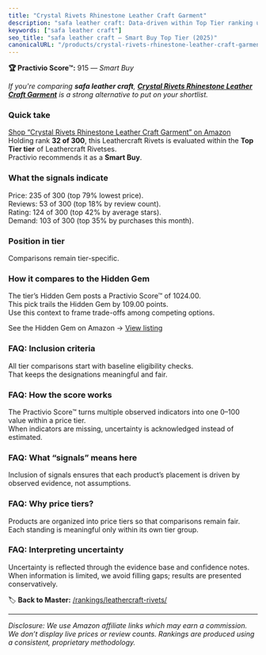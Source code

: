 ```yaml
---
title: "Crystal Rivets Rhinestone Leather Craft Garment"
description: "safa leather craft: Data-driven within Top Tier ranking using the Practivio Score™. Positioned by quality, value, demand, findability, momentum."
keywords: ["safa leather craft"]
seo_title: "safa leather craft — Smart Buy Top Tier (2025)"
canonicalURL: "/products/crystal-rivets-rhinestone-leather-craft-garment-B08393WMWB/"
---
```


**🏆 Practivio Score™:** 915 — _Smart Buy_


*If you're comparing **safa leather craft**, **[Crystal Rivets Rhinestone Leather Craft Garment](https://www.amazon.com/dp/B08393WMWB?tag=practivio-20)** is a strong alternative to put on your shortlist.*
### Quick take
[Shop “Crystal Rivets Rhinestone Leather Craft Garment” on Amazon](https://www.amazon.com/dp/B08393WMWB?tag=practivio-20)
Holding rank **32 of 300**, this Leathercraft Rivets is evaluated within the **Top Tier tier** of Leathercraft Rivetses.  
Practivio recommends it as a **Smart Buy**.

### What the signals indicate
Price: 235 of 300 (top 79% lowest price).  
Reviews: 53 of 300 (top 18% by review count).  
Rating: 124 of 300 (top 42% by average stars).  
Demand: 103 of 300 (top 35% by purchases this month).

### Position in tier
Comparisons remain tier-specific.

### How it compares to the Hidden Gem
The tier’s Hidden Gem posts a Practivio Score™ of 1024.00.  
This pick trails the Hidden Gem by 109.00 points.  
Use this context to frame trade-offs among competing options.  

See the Hidden Gem on Amazon → [View listing](https://www.amazon.com/dp/B09KRMD8RG?tag=practivio-20)

### FAQ: Inclusion criteria
All tier comparisons start with baseline eligibility checks.  
That keeps the designations meaningful and fair.

### FAQ: How the score works
The Practivio Score™ turns multiple observed indicators into one 0–100 value within a price tier.  
When indicators are missing, uncertainty is acknowledged instead of estimated.

### FAQ: What “signals” means here
Inclusion of signals ensures that each product’s placement is driven by observed evidence, not assumptions.

### FAQ: Why price tiers?
Products are organized into price tiers so that comparisons remain fair.  
Each standing is meaningful only within its own tier group.

### FAQ: Interpreting uncertainty
Uncertainty is reflected through the evidence base and confidence notes.  
When information is limited, we avoid filling gaps; results are presented conservatively.


🏷️ **Back to Master:** [/rankings/leathercraft-rivets/](/rankings/leathercraft-rivets/)

---
_Disclosure: We use Amazon affiliate links which may earn a commission. We don’t display live prices or review counts. Rankings are produced using a consistent, proprietary methodology._
